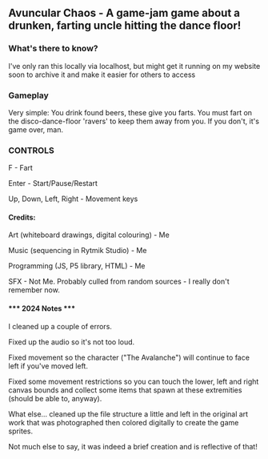 ## Avuncular Chaos - A game-jam game about a drunken, farting uncle hitting the dance floor!

### What's there to know? 
I've only ran this locally via localhost, but might get it running on my website soon to archive it and make it easier for others to access 

### Gameplay
Very simple: You drink found beers, these give you farts. You must fart on the disco-dance-floor 'ravers' to keep them away from you. If you don't, it's game over, man. 

### CONTROLS

F - Fart

Enter - Start/Pause/Restart

Up, Down, Left, Right - Movement keys 

#### Credits:
Art (whiteboard drawings, digital colouring) - Me

Music (sequencing in Rytmik Studio) - Me 

Programming (JS, P5 library, HTML) - Me

SFX - Not Me. Probably culled from random sources - I really don't remember now.  

#### *** 2024 Notes ***
I cleaned up a couple of errors. 

Fixed up the audio so it's not too loud. 

Fixed movement so the character ("The Avalanche") will continue to face left if you've moved left. 

Fixed some movement restrictions so you can touch the lower, left and right canvas bounds and collect some items that spawn at these extremities (should be able to, anyway).  

What else... cleaned up the file structure a little and left in the original art work that was photographed then colored digitally to create the game sprites.

Not much else to say, it was indeed a brief creation and is reflective of that!
